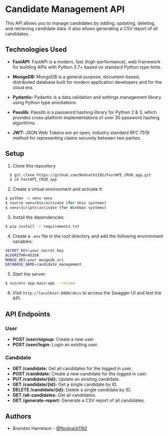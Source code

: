 
# Candidate Management API

This API allows you to manage candidates by adding, updating, deleting, and retrieving candidate data. It also allows generating a CSV report of all candidates.




## Technologies Used

- **FastAPI:** FastAPI is a modern, fast (high-performance), web framework for building APIs with Python 3.7+ based on standard Python type hints.

- **MongoDB:** MongoDB is a general purpose, document-based, distributed database built for modern application developers and for the cloud era.

- **Pydantic:** Pydantic is a data validation and settings management library using Python type annotations.

- **Passlib:** Passlib is a password hashing library for Python 2 & 3, which provides cross-platform implementations of over 30 password hashing algorithms.

- **JWT:** JSON Web Tokens are an open, industry standard RFC 7519 method for representing claims securely between two parties.




## Setup

1. Clone this repository

```bash
  $ git clone https://github.com/Nodnarb1192/FastAPI_CRUD_app.git
  $ cd FastAPI_CRUD_app
```

2. Create a virtual environment and activate it:

``` bash
$ python -m venv venv
$ source venv/bin/activate (for Unix systems)
$ venv\Scripts\activate (for Windows systems)
```

3. Install the dependencies:

``` bash
$ pip install -r requirements.txt
```

4. Create a `.env` file in the root directory and add the following environment variables:

``` bash 
SECRET_KEY=your_secret_key
ALGORITHM=HS256
MONGO_URI=your_mongodb_uri
DATABASE_NAME=candidate_management
```

5. Start the server:

``` bash 
$ uvicorn app.main:app --reload
```

6. Visit `http://localhost:8000/docs` to access the Swagger UI and test the API.

## API Endpoints

### User

- **POST /user/signup:**  Create a new user.
- **POST /user/login:** Login an existing user.

### Candidate

- **GET /candidate:** Get all candidates for the logged in user.
- **POST /candidate:** Create a new candidate for the logged in user.
- **PUT /candidate/{id}:** Update an existing candidate.
- **GET /candidate/{id}:** Get a single candidate by ID.
- **DELETE /candidate/{id}:** Delete a single candidate by ID.
- **GET /all-candidates:** Get all candidates.
- **GET /generate-report:** Generate a CSV report of all candidates.
## Authors

- Brandon Harrelson - [@Nodnarb1192](https://github.com/Nodnarb1192)

